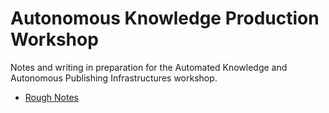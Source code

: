 # Autonomous Knowledge Production Workshop

Notes and writing in preparation for the Automated Knowledge and Autonomous Publishing Infrastructures workshop.

- [Rough Notes](knowautonomy/roughnotes.md)


